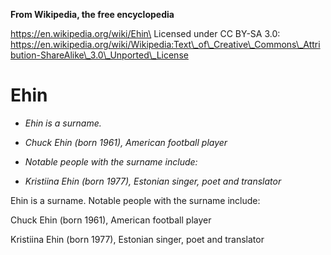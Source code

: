 **From Wikipedia, the free encyclopedia**

https://en.wikipedia.org/wiki/Ehin\
Licensed under CC BY-SA 3.0:\
https://en.wikipedia.org/wiki/Wikipedia:Text\_of\_Creative\_Commons\_Attribution-ShareAlike\_3.0\_Unported\_License

Ehin
====

-   *Ehin is a surname.*

-   *Chuck Ehin (born 1961), American football player*

-   *Notable people with the surname include:*

-   *Kristiina Ehin (born 1977), Estonian singer, poet and translator*

Ehin is a surname. Notable people with the surname include:

Chuck Ehin (born 1961), American football player

Kristiina Ehin (born 1977), Estonian singer, poet and translator
